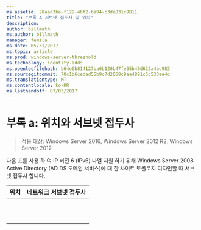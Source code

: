 ```yaml
---
ms.assetid: 28aad3ba-f129-46f2-ba94-c3da831c9811
title: "부록 A 서브넷 접두사 및 위치"
description: 
author: billmath
ms.author: billmath
manager: femila
ms.date: 05/31/2017
ms.topic: article
ms.prod: windows-server-threshold
ms.technology: identity-adds
ms.openlocfilehash: b64e6b814127ba0b120b47fe55b40d622a4bd983
ms.sourcegitcommit: 70c1b6cedad55b9c7d2068c9aa4891c6c533ee4c
ms.translationtype: MT
ms.contentlocale: ko-KR
ms.lasthandoff: 07/03/2017
---
```

# <a name="appendix-a-locations-and-subnet-prefixes"></a>부록 a: 위치와 서브넷 접두사

>적용 대상: Windows Server 2016, Windows Server 2012 R2, Windows Server 2012

다음 표를 사용 하 여 IP 버전 6 (IPv6) 나열 지원 하기 위해 Windows Server 2008 Active Directory (AD DS 도메인 서비스)에 대 한 사이트 토폴로지 디자인할 때 서브넷 접두사 합니다.  
  
|위치|네트워크 서브넷 접두사|  
|------------|-------------------------|  
|||  
|||  
|||  
|||  
|||  
|||  
|||  
|||  
|||  
|||  
|||  
  


